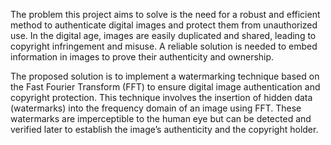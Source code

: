 The problem this project aims to solve is the need for a robust and efficient method to authenticate digital images and protect them from unauthorized use. In the digital age, images are easily duplicated
and shared, leading to copyright infringement and misuse. A reliable solution is needed to embed information in images to prove their authenticity and ownership.

The proposed solution is to implement a watermarking technique based on the Fast Fourier Transform (FFT) to ensure digital image authentication and copyright protection. This technique involves the
insertion of hidden data (watermarks) into the frequency domain of an image using FFT. These watermarks are imperceptible to the human eye but can be detected and verified later to establish the
image’s authenticity and the copyright holder.
